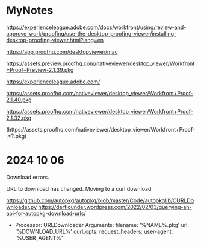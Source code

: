 # MyNotes

https://experienceleague.adobe.com/docs/workfront/using/review-and-approve-work/proofing/use-the-desktop-proofing-viewer/installing-desktop-proofing-viewer.html?lang=en

https://app.proofhq.com/desktopviewer/mac

https://assets.preview.proofhq.com/nativeviewer/desktop_viewer/Workfront+Proof+Preview-2.1.39.pkg

https://experienceleague.adobe.com/

https://assets.proofhq.com/nativeviewer/desktop_viewer/Workfront+Proof-2.1.40.pkg


https://assets.proofhq.com/nativeviewer/desktop_viewer/Workfront+Proof-2.1.32.pkg

(https://assets\.proofhq\.com/nativeviewer/desktop_viewer/Workfront\+Proof-.*?\.pkg)

# 2024 10 06
Download errors. 

URL to download has changed. Moving to a curl download.

https://github.com/autopkg/autopkg/blob/master/Code/autopkglib/CURLDownloader.py
https://derflounder.wordpress.com/2022/02/03/querying-an-api-for-autopkg-download-urls/

- Processor: URLDownloader
  Arguments:
    filename: '%NAME%.pkg'
    url: '%DOWNLOAD_URL%'
    curl_opts:
    request_headers:
      user-agent: '%USER_AGENT%'